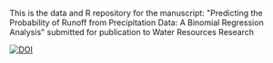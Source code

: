 This is the data and R repository for the manuscript:
"Predicting the Probability of Runoff from Precipitation Data: A Binomial Regression Analysis" submitted for publication to Water Resources Research

[![DOI](https://zenodo.org/badge/656247167.svg)](https://zenodo.org/badge/latestdoi/656247167)